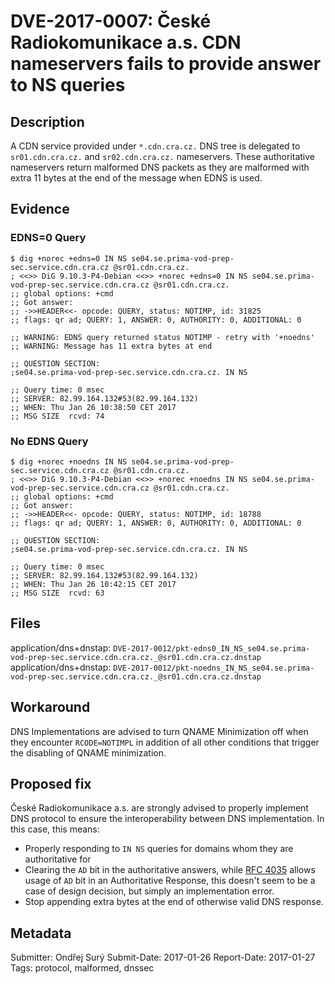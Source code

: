 # DVE-2017-0007: České Radiokomunikace a.s. CDN nameservers fails to provide answer to NS queries

## Description

A CDN service provided under `*.cdn.cra.cz.` DNS tree is delegated to
`sr01.cdn.cra.cz.` and `sr02.cdn.cra.cz.` nameservers.  These
authoritative nameservers return malformed  DNS packets as they are malformed
with extra 11 bytes at the end of the message when EDNS is used.


## Evidence

### EDNS=0 Query

```
$ dig +norec +edns=0 IN NS se04.se.prima-vod-prep-sec.service.cdn.cra.cz @sr01.cdn.cra.cz.
; <<>> DiG 9.10.3-P4-Debian <<>> +norec +edns=0 IN NS se04.se.prima-vod-prep-sec.service.cdn.cra.cz @sr01.cdn.cra.cz.
;; global options: +cmd
;; Got answer:
;; ->>HEADER<<- opcode: QUERY, status: NOTIMP, id: 31825
;; flags: qr ad; QUERY: 1, ANSWER: 0, AUTHORITY: 0, ADDITIONAL: 0

;; WARNING: EDNS query returned status NOTIMP - retry with '+noedns'
;; WARNING: Message has 11 extra bytes at end

;; QUESTION SECTION:
;se04.se.prima-vod-prep-sec.service.cdn.cra.cz. IN NS

;; Query time: 0 msec
;; SERVER: 82.99.164.132#53(82.99.164.132)
;; WHEN: Thu Jan 26 10:38:50 CET 2017
;; MSG SIZE  rcvd: 74
```

### No EDNS Query
```
$ dig +norec +noedns IN NS se04.se.prima-vod-prep-sec.service.cdn.cra.cz @sr01.cdn.cra.cz.
; <<>> DiG 9.10.3-P4-Debian <<>> +norec +noedns IN NS se04.se.prima-vod-prep-sec.service.cdn.cra.cz @sr01.cdn.cra.cz.
;; global options: +cmd
;; Got answer:
;; ->>HEADER<<- opcode: QUERY, status: NOTIMP, id: 18788
;; flags: qr ad; QUERY: 1, ANSWER: 0, AUTHORITY: 0, ADDITIONAL: 0

;; QUESTION SECTION:
;se04.se.prima-vod-prep-sec.service.cdn.cra.cz. IN NS

;; Query time: 0 msec
;; SERVER: 82.99.164.132#53(82.99.164.132)
;; WHEN: Thu Jan 26 10:42:15 CET 2017
;; MSG SIZE  rcvd: 63
```

## Files

application/dns+dnstap: `DVE-2017-0012/pkt-edns0_IN_NS_se04.se.prima-vod-prep-sec.service.cdn.cra.cz._@sr01.cdn.cra.cz.dnstap`
application/dns+dnstap: `DVE-2017-0012/pkt-noedns_IN_NS_se04.se.prima-vod-prep-sec.service.cdn.cra.cz._@sr01.cdn.cra.cz.dnstap`

## Workaround

DNS Implementations are advised to turn QNAME Minimization off when
they encounter `RCODE=NOTIMPL` in addition of all other conditions
that trigger the disabling of QNAME minimization.

## Proposed fix

České Radiokomunikace a.s. are strongly advised to properly implement
DNS protocol to ensure the interoperability between DNS implementation.
In this case, this means:

 * Properly responding to `IN NS` queries for domains whom they are authoritative for
 * Clearing the `AD` bit in the authoritative answers, while [RFC 4035](https://tools.ietf.org/html/rfc4035#section-3.1.6) allows usage of `AD` bit in an Authoritative Response, this doesn't seem to be a case of design decision, but simply an implementation error.
 * Stop appending extra bytes at the end of otherwise valid DNS response.

## Metadata

Submitter: Ondřej Surý
Submit-Date: 2017-01-26
Report-Date: 2017-01-27
Tags: protocol, malformed, dnssec
